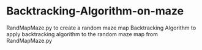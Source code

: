 # Backtracking-Algorithm-on-maze

RandMapMaze.py to create a random maze map
Backtracking Algorithm to apply backtracking algorithm to the random maze map from RandMapMaze.py
